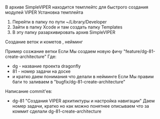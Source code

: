 В архиве SimpleVIPER находится темплейтс для быстрого создания модулей VIPER 
Установка темплейта 

1) Перейти в папку по пути ~/Library/Developer
2) Зайти в папку Xcode и там создать папку Templates
3) В эту папку разархивировать архив  SimpleVIPER 


Создание веток и кометов , нейминг 

Пример созжание ветки 
Если Мы создаем новую фичу "feature/dg-81-create-architecture"
Где:
   - dg - название проекта dragonfly  
   - 81 - номер задачи на доске 
   - и кратко даем понимания что делали в нейминге 
Если Мы правим баги то заливаем в "bugfix/dg-81-create-architecture"

Написание commit'ев: 
  - dg-81 "Создания VIPER архитиктуры и настройка навигации"
  Даем номер задачи, кратко но как можно понятнее описываем что за коммит сделали 
dg-81-create-architecture
